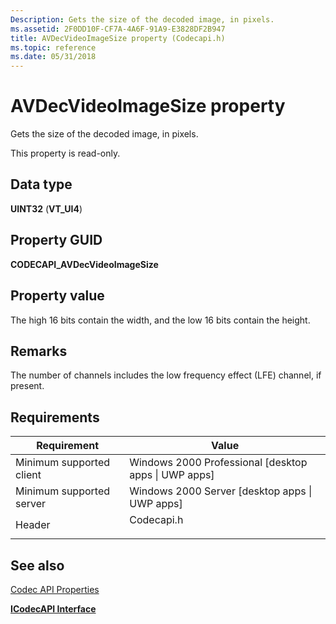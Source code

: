 ```yaml
---
Description: Gets the size of the decoded image, in pixels.
ms.assetid: 2F0DD10F-CF7A-4A6F-91A9-E3828DF2B947
title: AVDecVideoImageSize property (Codecapi.h)
ms.topic: reference
ms.date: 05/31/2018
---
```


# AVDecVideoImageSize property

Gets the size of the decoded image, in pixels.

This property is read-only.

## Data type

**UINT32** (**VT\_UI4**)

## Property GUID

**CODECAPI\_AVDecVideoImageSize**

## Property value

The high 16 bits contain the width, and the low 16 bits contain the height.

## Remarks

The number of channels includes the low frequency effect (LFE) channel, if present.

## Requirements



| Requirement | Value |
|-------------------------------------|---------------------------------------------------------------------------------------|
| Minimum supported client<br/> | Windows 2000 Professional \[desktop apps \| UWP apps\]<br/>                     |
| Minimum supported server<br/> | Windows 2000 Server \[desktop apps \| UWP apps\]<br/>                           |
| Header<br/>                   | <dl> <dt>Codecapi.h</dt> </dl> |



## See also

<dl> <dt>

[Codec API Properties](codec-api-properties.md)
</dt> <dt>

[**ICodecAPI Interface**](/windows/desktop/api/Strmif/nn-strmif-icodecapi)
</dt> </dl>

 

 




